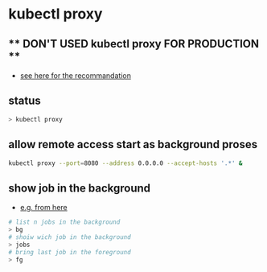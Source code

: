# kubectl proxy

## ** DON'T USED kubectl proxy FOR PRODUCTION **

- [see here for the recommandation](https://github.com/kubernetes/dashboard/wiki/Installation#recommended-setup)

## status

```bash
> kubectl proxy
```

## allow remote access start as background proses

```bash
kubectl proxy --port=8080 --address 0.0.0.0 --accept-hosts '.*' &
```

## show job in the background

- [e.g. from here](https://www.computerhope.com/unix/ubg.htm)

```bash
# list n jobs in the background
> bg
# shoiw wich job in the background
> jobs
# bring last job in the foreground
> fg
```
